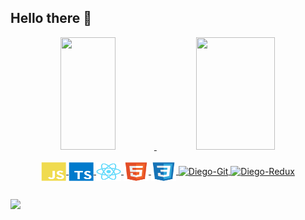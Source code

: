 ## Hello there 👋

<div align="center">
  <a href="https://github.com/diegoOliReboucas">
  <img width="42%" height="180em" src="https://github-readme-stats.vercel.app/api?username=diegoOliReboucas&show_icons=true&theme=great-gatsby&include_all_commits=true&count_private=true"/>
  <img width="50%" height="180em" src="https://github-readme-stats.vercel.app/api/top-langs/?username=diegoOliReboucas&layout=compact&langs_count=7&theme=great-gatsby"/>
</div>

<div align="center" style="display: inline_block"><br>
  <img align="center" alt="Diego-Js" height="30" width="40" src="https://raw.githubusercontent.com/devicons/devicon/master/icons/javascript/javascript-plain.svg">
  <img align="center" alt="Diego-Ts" height="30" width="40" src="https://raw.githubusercontent.com/devicons/devicon/master/icons/typescript/typescript-plain.svg">
  <img align="center" alt="Diego-React" height="30" width="40" src="https://raw.githubusercontent.com/devicons/devicon/master/icons/react/react-original.svg">
  <img align="center" alt="Diego-HTML" height="30" width="40" src="https://raw.githubusercontent.com/devicons/devicon/master/icons/html5/html5-original.svg">
  <img align="center" alt="Diego-CSS" height="30" width="40" src="https://raw.githubusercontent.com/devicons/devicon/master/icons/css3/css3-original.svg">
  <img align="center" alt="Diego-Git" height="30" width="40" src="https://cdn.jsdelivr.net/gh/devicons/devicon/icons/git/git-original.svg">
   <img align="center" alt="Diego-Redux" height="30" width="40" src="https://cdn.jsdelivr.net/gh/devicons/devicon/icons/redux/redux-original.svg">
</div>

##

<div>
<a href="https://www.linkedin.com/in/diego-oliveira-1174a9233/" target="_blank"><img src="https://img.shields.io/badge/-LinkedIn-%230077B5?style=for-the-badge&logo=linkedin&logoColor=white" target="_blank"></a> 
</div>
